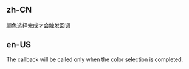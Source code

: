 ## zh-CN

颜色选择完成才会触发回调

## en-US

The callback will be called only when the color selection is completed.
